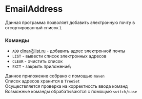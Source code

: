 # EmailAddress
Данная программа позволяет добавить электронную почту в отсортированный список.\
### Команды
* `ADD` dinar@list.ru - добавить адрес электронной почты
* `LIST` - вывести список электронных адресов
* `CLEAR` - очистить список
* `EXIT` - закрыть приложение\

Данное приложение собрано с помощью `maven`\
Список адресов хранится в `TreeSet`\
Осуществляется проверка на корректность ввода команд\
Возможные команды обрабатываются с помощью `switch/case`
